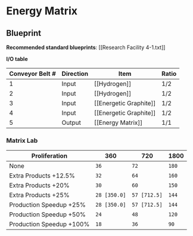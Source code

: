 # Energy Matrix

## Blueprint

**Recommended standard blueprints**: [[Research Facility 4-1.txt]]

**I/O table**

| Conveyor Belt # | Direction | Item                   | Ratio |
| --------------- | --------- | ---------------------- | ----- |
| 1               | Input     | [[Hydrogen]]           | 1/2   |
| 2               | Input     | [[Hydrogen]]           | 1/2   |
| 3               | Input     | [[Energetic Graphite]] | 1/2   |
| 4               | Input     | [[Energetic Graphite]] | 1/2   |
| 5               | Output    | [[Energy Matrix]]      | 1/1   |

### Matrix Lab

| Proliferation            | 360          | 720          | 1800  |
| ------------------------ | ------------ | ------------ | ----- |
| None                     | `36`         | `72`         | `180` |
| Extra Products +12.5%    | `32`         | `64`         | `160` |
| Extra Products +20%      | `30`         | `60`         | `150` |
| Extra Products +25%      | `28 [350.0]` | `57 [712.5]` | `144` |
| Production Speedup +25%  | `28 [350.0]` | `57 [712.5]` | `144` |
| Production Speedup +50%  | `24`         | `48`         | `120` |
| Production Speedup +100% | `18`         | `36`         | `90`  |
